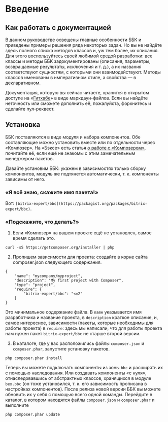 # Введение

## Как работать с документацией

В данном руководстве освещены главные особенности ББК и приведены примеры решения ряда некоторых задач. Но вы не найдёте здесь полного списка методов классов и, уж тем более, их описания. Для этого воспользуйтесь своей любимой средой разработки: все классы и методы ББК задокументированы (описания, параметры, возвращаемые результаты, исключения и т. д.), а их названия соответствуют сущностям, с которыми они взаимодействуют. Методы классов именованы в императивном стиле, а свойства — в декларативном.

Документация, которую вы сейчас читаете, хранится в открытом доступе на «[Гитхабе](https://github.com/niksamokhvalov/bbc-docs)» в виде маркдаун-файлов. Если вы найдёте неточность или сможете дополнить её, пожалуйста, форкнитесь и сделайте пул-реквест.

## Установка

ББК поставляются в виде модуля и набора компонентов. Обе составляющие можно установить вместе или по отдельности через «Композер». На «Бэксе» есть статья [о работе с «Композером»](http://bitrix.expert/tekhnologii/bitriks-composer-marketpleys-i-vse-vse-vse/), почитайте её, если ещё не знакомы с этим замечательным менеджером пакетов.

Давайте установим ББК: укажем в зависимостях только сборку компонентов, модуль же подтянется автоматически, т. к. компоненты зависимы от него.

### «Я всё знаю, скажите имя пакета!»

Вот: `[bitrix-expert/bbc](https://packagist.org/packages/bitrix-expert/bbc)`.

### «Подскажите, что делать?»

1. Если «Композер» на вашем проекте ещё не установлен, самое время сделать это.
```
curl -sS https://getcomposer.org/installer | php
```

2. Пропишем зависимости для проекта: создайте в корне сайта composer.json следующего содержания.
```
{
    "name": "mycompany/myproject",
    "description": "My first project with Composer",
    "type": "project",
    "require": {
        "bitrix-expert/bbc": "<=2"
    }
}
```
Это минимальное содержание файла. В `name` указывается имя разработчика и название проекта, в `description` краткое описание, и, самое интересное, зависимости (пакеты, которые необходимы для работы проекта) в `require`: здесь мы написали, что для работы проекта нам нужен пакет `bitrix-expert/bbc` не старше второй версии.

3. В каталоге, где у вас расположились файлы `composer.json` и `composer.phar`, запустите установку пакетов.
```
php composer.phar install
```

Теперь вы можете подключать компоненты из зоны `bbc` и расширять их с помощью наследования. Или создавать компоненты «с нуля», отнаследовавшись от абстрактных классов, хранящихся в модуле `bex.bbc` (он тоже установился, т. к. его зависимость прописана в настройках компонентов). После релиза новой версии ББК вы можете обновить их у себя с помощью всего одной команды. Перейдите в каталог, в котором находятся файлы `composer.json` и `composer.phar` и выполните
```
php composer.phar update
```
